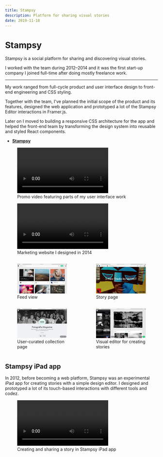 ```yaml
---
title: Stampsy
description: Platform for sharing visual stories
date: 2019-11-18
---
```


# Stampsy

Stampsy is a social platform for sharing and discovering visual stories.

I worked with the team during 2012&ndash;2014 and it was the first start-up
company I joined full-time after doing mostly freelance work.

---

My work ranged from full-cycle product and user interface design to front-end
engineering and CSS styling.

Together with the team, I've planned the initial scope of the product and its
features, designed the web application and prototyped a lot of the Stampsy
Editor interactions in Framer.js.

Later on I moved to building a responsive CSS architecture for the app and
helped the front-end team by transforming the design system into reusable and
styled React components.

- **[Stampsy](https://stampsy.com)**

<figure class="full-bleed">
  <video controls autoplay><source src="/img/about/stampsy/stampsy-web.mp4" /></video>
  <figcaption>Promo video featuring parts of my user interface work</figcaption>
</figure>

<figure class="full-bleed">
  <video controls><source src="/img/about/stampsy/stampsy-site.mp4" /></video>
  <figcaption>Marketing website I designed in 2014</figcaption>
</figure>

<div class="full-bleed" style="display: grid; column-gap: 1rem; grid-template-columns: repeat(2,1fr)">
  <figure>
    <img src="/img/about/stampsy/stampsy-web-0.png" />
    <figcaption>Feed view</figcaption>
  </figure>
  <figure>
    <img src="/img/about/stampsy/stampsy-web-1.png" />
    <figcaption>Story page</figcaption>
  </figure>
  <figure>
    <img src="/img/about/stampsy/stampsy-web-2.png" />
    <figcaption>User-curated collection page</figcaption>
  </figure>
  <figure>
    <img src="/img/about/stampsy/stampsy-web-3.png" />
    <figcaption>Visual editor for creating stories</figcaption>
  </figure>
</div>

## Stampsy iPad app

In 2012, before becoming a web platform, Stampsy was an experimental iPad app
for creating stories with a simple design editor. I designed and prototyped a
lot of its touch-based interactions with different tools and codez.

<figure class="full-bleed">
  <video controls autoplay loop=true><source src="/img/about/stampsy/stampsy-ipad.mp4"/></video>
  <figcaption>Creating and sharing a story in Stampsy iPad app</figcaption>
</figure>
